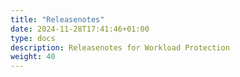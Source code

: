 ```yaml
---
title: "Releasenotes"
date: 2024-11-28T17:41:46+01:00
type: docs
description: Releasenotes for Workload Protection
weight: 40
---
```


